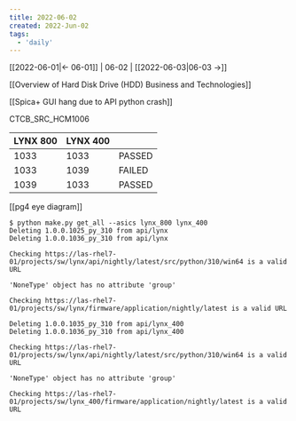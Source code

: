 ```yaml
---
title: 2022-06-02
created: 2022-Jun-02
tags:
  - 'daily'
---
```


[[2022-06-01|<- 06-01]] | 06-02 | [[2022-06-03|06-03 ->]]


[[Overview of Hard Disk Drive (HDD) Business and Technologies]]

[[Spica+ GUI hang due to API python crash]]



CTCB_SRC_HCM1006

| LYNX 800 | LYNX 400 |        |
| -------- | -------- | ------ |
| 1033     | 1033     | PASSED |
| 1033     | 1039     | FAILED |
| 1039     | 1033     | PASSED |

[[pg4 eye diagram]]

```
$ python make.py get_all --asics lynx_800 lynx_400
Deleting 1.0.0.1025_py_310 from api/lynx
Deleting 1.0.0.1036_py_310 from api/lynx

Checking https://las-rhel7-01/projects/sw/lynx/api/nightly/latest/src/python/310/win64 is a valid URL

'NoneType' object has no attribute 'group'

Checking https://las-rhel7-01/projects/sw/lynx/firmware/application/nightly/latest is a valid URL

Deleting 1.0.0.1035_py_310 from api/lynx_400
Deleting 1.0.0.1036_py_310 from api/lynx_400

Checking https://las-rhel7-01/projects/sw/lynx/api/nightly/latest/src/python/310/win64 is a valid URL

'NoneType' object has no attribute 'group'

Checking https://las-rhel7-01/projects/sw/lynx_400/firmware/application/nightly/latest is a valid URL
```